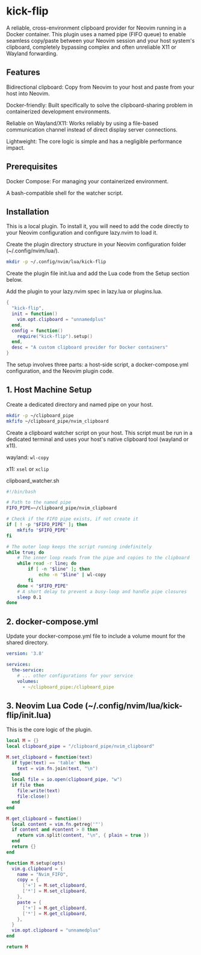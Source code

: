 # kick-flip

A reliable, cross-environment clipboard provider for Neovim running in a Docker container. This plugin uses a named pipe (FIFO queue) to enable seamless copy/paste between your Neovim session and your host system's clipboard, completely bypassing complex and often unreliable X11 or Wayland forwarding.

## Features

Bidirectional clipboard: Copy from Neovim to your host and paste from your host into Neovim.

Docker-friendly: Built specifically to solve the clipboard-sharing problem in containerized development environments.

Reliable on Wayland/X11: Works reliably by using a file-based communication channel instead of direct display server connections.

Lightweight: The core logic is simple and has a negligible performance impact.

## Prerequisites

Docker Compose: For managing your containerized environment.

A bash-compatible shell for the watcher script.

## Installation

This is a local plugin. To install it, you will need to add the code directly to your Neovim configuration and configure lazy.nvim to load it.

Create the plugin directory structure in your Neovim configuration folder (~/.config/nvim/lua/).

```bash
mkdir -p ~/.config/nvim/lua/kick-flip
```

Create the plugin file init.lua and add the Lua code from the Setup section below.

Add the plugin to your lazy.nvim spec in lazy.lua or plugins.lua.

```lua
{
  "kick-flip",
  init = function()
    vim.opt.clipboard = "unnamedplus"
  end,
  config = function()
    require("kick-flip").setup()
  end,
  desc = "A custom clipboard provider for Docker containers"
}
```

The setup involves three parts: a host-side script, a docker-compose.yml configuration, and the Neovim plugin code.

## 1. Host Machine Setup

Create a dedicated directory and named pipe on your host.

```bash
mkdir -p ~/clipboard_pipe
mkfifo ~/clipboard_pipe/nvim_clipboard
```

Create a clipboard watcher script on your host. This script must be run in a dedicated terminal and uses your host's native clipboard tool (wayland or x11).

wayland: `wl-copy`

x11: `xsel` or `xclip`

clipboard_watcher.sh

```bash
#!/bin/bash

# Path to the named pipe
FIFO_PIPE=~/clipboard_pipe/nvim_clipboard

# Check if the FIFO pipe exists, if not create it
if [ ! -p "$FIFO_PIPE" ]; then
    mkfifo "$FIFO_PIPE"
fi

# The outer loop keeps the script running indefinitely
while true; do
    # The inner loop reads from the pipe and copies to the clipboard
    while read -r line; do
        if [ -n "$line" ]; then
            echo -n "$line" | wl-copy
        fi
    done < "$FIFO_PIPE"
    # A short delay to prevent a busy-loop and handle pipe closures
    sleep 0.1
done
```

## 2. docker-compose.yml

Update your docker-compose.yml file to include a volume mount for the shared directory.

```yaml
version: '3.8'

services:
  the-service:
    # ... other configurations for your service
    volumes:
      - ~/clipboard_pipe:/clipboard_pipe
```

## 3. Neovim Lua Code (~/.config/nvim/lua/kick-flip/init.lua)

This is the core logic of the plugin.

```lua
local M = {}
local clipboard_pipe = "/clipboard_pipe/nvim_clipboard"

M.set_clipboard = function(text)
  if type(text) == 'table' then
    text = vim.fn.join(text, "\n")
  end
  local file = io.open(clipboard_pipe, "w")
  if file then
    file:write(text)
    file:close()
  end
end

M.get_clipboard = function()
  local content = vim.fn.getreg('"')
  if content and #content > 0 then
    return vim.split(content, "\n", { plain = true })
  end
  return {}
end

function M.setup(opts)
  vim.g.clipboard = {
    name = "Nvim_FIFO",
    copy = {
      ['+'] = M.set_clipboard,
      ['*'] = M.set_clipboard,
    },
    paste = {
      ['+'] = M.get_clipboard,
      ['*'] = M.get_clipboard,
    },
  }
  vim.opt.clipboard = "unnamedplus"
end

return M
```
